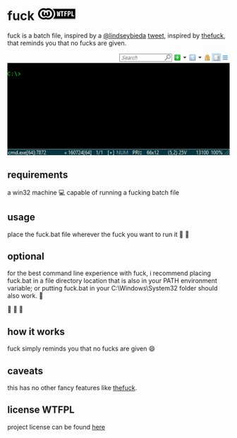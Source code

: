 # fuck [![WTFPL][license-badge]](LICENSE)

fuck is a batch file, inspired by a [@lindseybieda](https://twitter.com/lindseybieda) [tweet](https://twitter.com/lindseybieda/status/767807738562871296), inspired by [thefuck](https://github.com/nvbn/thefuck/), that reminds you that no fucks are given.

[![gif with the fucking example][examples-link]][examples-link]

## requirements

a win32 machine :computer: capable of running a fucking batch file 

## usage

place the fuck.bat file wherever the fuck you want to run it :fu: :fu: 

## optional

for the best command line experience with fuck, i recommend placing fuck.bat in a file directory location that is also in your PATH environment variable; or putting fuck.bat in your C:\Windows\System32 folder should also work. :page_facing_up:

:clap: :clap: :clap:

## how it works

fuck simply reminds you that no fucks are given :smile:

## caveats

this has no other fancy features like [thefuck](https://github.com/nvbn/thefuck/).

## license WTFPL

project license can be found [here](LICENSE)

[examples-link]:   https://github.com/joshschmelzle/fuck/blob/master/example.gif
[license-badge]:   https://github.com/joshschmelzle/fuck/blob/master/wtfpl-badge-1.png

